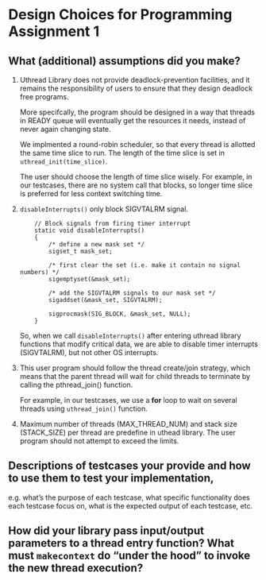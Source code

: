 # Design Choices for Programming Assignment 1
## What (additional) assumptions did you make?
1. Uthread Library does not provide deadlock-prevention facilities, and it remains the responsibility of users to ensure
that they design deadlock free programs. 

    More specifcally, the program should be designed in a way that threads in READY queue will eventually
get the resources it needs, instead of never again changing state. 

    We implmented a round-robin scheduler, so that every thread is allotted the same time slice to run. The length of the time slice is set in ``uthread_init(time_slice)``. 
    
    The user should choose the length of time slice wisely. For example, in our testcases, there are no system call that blocks, so longer time slice is preferred for less context switching time. 

2. ``disableInterrupts()`` only block SIGVTALRM signal. 
        
    ```
        // Block signals from firing timer interrupt
        static void disableInterrupts()
        {
            /* define a new mask set */
            sigset_t mask_set;

            /* first clear the set (i.e. make it contain no signal numbers) */
            sigemptyset(&mask_set);

            /* add the SIGVTALRM signals to our mask set */
            sigaddset(&mask_set, SIGVTALRM);

            sigprocmask(SIG_BLOCK, &mask_set, NULL);
        }
    ```
    So, when we call  ``disableInterrupts()`` after entering uthread library functions that modify critical data,
we are able to disable timer interrupts (SIGVTALRM), but not other OS interrupts. 

3. This user program should follow the thread create/join strategy, which means that the parent thread will wait for child threads to terminate by calling the pthread_join() function. 
   
   For example, in our testcases, we use a **for** loop to wait on several threads using ``uthread_join()`` function. 

4. Maximum number of threads (MAX_THREAD_NUM) and stack size (STACK_SIZE) per thread are predefine in uthead library.
    The user program should not attempt to exceed the limits. 
##  Descriptions of testcases your provide and how to use them to test your implementation,
e.g. what’s the purpose of each testcase, what specific functionality does each testcase focus
on, what is the expected output of each testcase, etc.
## How did your library pass input/output parameters to a thread entry function? What must ``makecontext`` do “under the hood” to invoke the new thread execution?